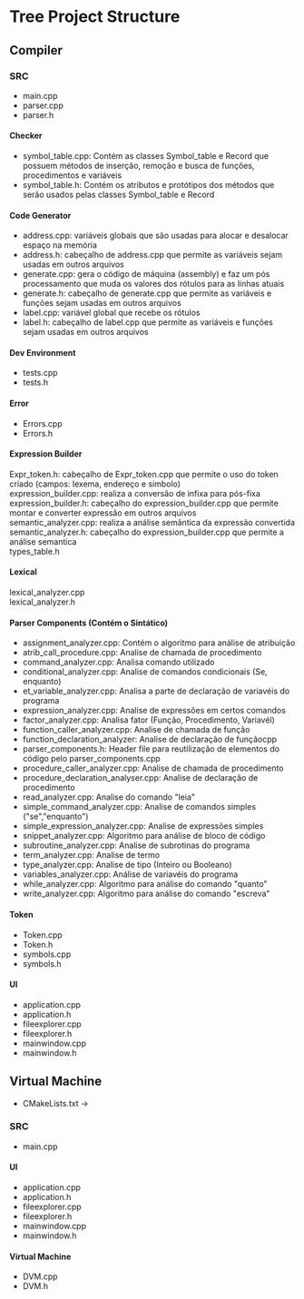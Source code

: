 # Tree Project Structure

## Compiler

### SRC
- main.cpp<br>
- parser.cpp<br>
- parser.h<br>

#### Checker
- symbol_table.cpp: Contém as classes Symbol_table e Record que possuem métodos de inserção, remoção e busca de funções, procedimentos e variáveis  
- symbol_table.h: Contém os atributos e protótipos dos métodos que serão usados pelas classes Symbol_table e Record

#### Code Generator
- address.cpp: variáveis globais que são usadas para alocar e desalocar espaço na memória<br>
- address.h: cabeçalho de address.cpp que permite as variáveis sejam usadas em outros arquivos<br>
- generate.cpp: gera o código de máquina (assembly) e faz um pós processamento que muda os valores dos rótulos para as linhas atuais<br>
- generate.h: cabeçalho de generate.cpp que permite as variáveis e funções sejam usadas em outros arquivos<br>
- label.cpp: variável global que recebe os rótulos<br>
- label.h: cabeçalho de label.cpp que permite as variáveis e funções sejam usadas em outros arquivos<br>

#### Dev Environment
- tests.cpp<br>
- tests.h<br>

#### Error
- Errors.cpp<br>
- Errors.h<br>


#### Expression Builder
Expr_token.h: cabeçalho de Expr_token.cpp que permite o uso do token criado (campos: lexema, endereço e símbolo)<br>
expression_builder.cpp: realiza a conversão de infixa para pós-fixa<br>
expression_builder.h: cabeçalho do expression_builder.cpp que permite montar e converter expressão em outros arquivos<br>
semantic_analyzer.cpp: realiza a análise semântica da expressão convertida<br>
semantic_analyzer.h: cabeçalho do expression_builder.cpp que permite a análise semantica<br>
types_table.h<br>

#### Lexical
lexical_analyzer.cpp<br>
lexical_analyzer.h<br>

#### Parser Components  (Contém o Sintático)
- assignment_analyzer.cpp: Contém o algoritmo para análise de atribuição<br> 
- atrib_call_procedure.cpp: Analise de chamada de procedimento<br>
- command_analyzer.cpp: Analisa comando utilizado<br>
- conditional_analyzer.cpp: Analise de comandos condicionais (Se, enquanto)<br>
- et_variable_analyzer.cpp: Analisa a parte de declaração de variavéis do programa<br>
- expression_analyzer.cpp: Analise de expressões em certos comandos<br>
- factor_analyzer.cpp: Analisa fator (Função, Procedimento, Variavél)<br>
- function_caller_analyzer.cpp: Analise de chamada de função<br>
- function_declaration_analyzer: Analise de declaração de funçãocpp<br>
- parser_components.h: Header file para reutilização de elementos do código pelo parser_components.cpp<br>
- procedure_caller_analyzer.cpp: Analise de chamada de procedimento<br>
- procedure_declaration_analyser.cpp: Analise de declaração de procedimento<br>
- read_analyzer.cpp: Analise do comando "leia"<br>
- simple_command_analyzer.cpp: Analise de comandos simples ("se","enquanto")<br>
- simple_expression_analyzer.cpp: Analise de expressões simples<br>
- snippet_analyzer.cpp: Algoritmo para análise de bloco de código<br>
- subroutine_analyzer.cpp: Analise de subrotinas do programa<br>
- term_analyzer.cpp: Analise de termo<br>
- type_analyzer.cpp: Analise de tipo (Inteiro ou Booleano)<br>
- variables_analyzer.cpp: Análise de variavéis do programa<br>
- while_analyzer.cpp: Algoritmo para análise do comando "quanto"<br>
- write_analyzer.cpp: Algoritmo para análise do comando "escreva"<br>

#### Token
- Token.cpp<br>
- Token.h<br>
- symbols.cpp<br>
- symbols.h<br>

#### UI
- application.cpp<br>
- application.h<br>
- fileexplorer.cpp<br>
- fileexplorer.h<br>
- mainwindow.cpp<br>
- mainwindow.h<br>


## Virtual Machine
- CMakeLists.txt  -> <br>

### SRC
- main.cpp<br>

#### UI
- application.cpp<br>
- application.h<br>
- fileexplorer.cpp<br>
- fileexplorer.h<br>
- mainwindow.cpp<br>
- mainwindow.h<br>

#### Virtual Machine
- DVM.cpp<br>
- DVM.h<br>
